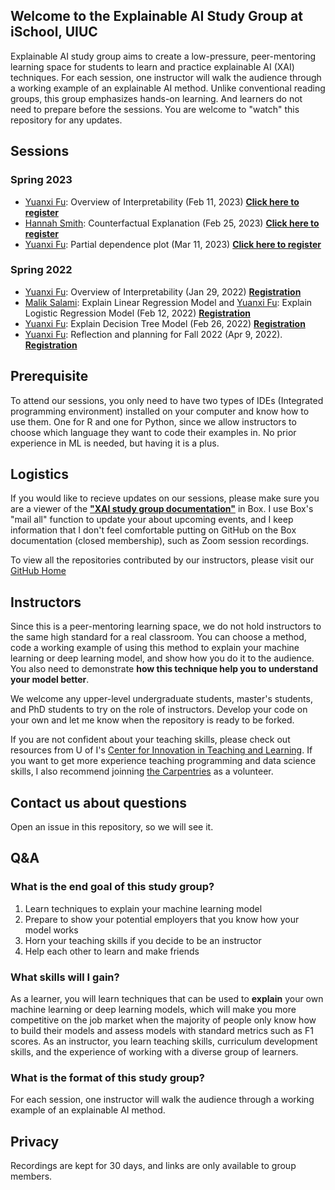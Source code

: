## Welcome to the Explainable AI Study Group at iSchool, UIUC

Explainable AI study group aims to create a low-pressure, peer-mentoring learning space for students to learn and practice explainable AI (XAI) techniques. For each session, one instructor will walk the audience through a working example of an explainable AI method. Unlike conventional reading groups, this group emphasizes hands-on learning. And learners do not need to prepare before the sessions. You are welcome to "watch" this repository for any updates.

## Sessions
### Spring 2023
- [Yuanxi Fu](https://ischool.illinois.edu/people/yuanxi-fu): Overview of Interpretability (Feb 11, 2023)  [**Click here to register**](https://illinois.zoom.us/meeting/register/tZYkdOiprzouH9T4bJueg9derOTGOywkW97K)
- [Hannah Smith](https://ischool.illinois.edu/people/hannah-smith): Counterfactual Explanation (Feb 25, 2023)  [**Click here to register**](https://illinois.zoom.us/meeting/register/tZYkdOiprzouH9T4bJueg9derOTGOywkW97K)
- [Yuanxi Fu](https://ischool.illinois.edu/people/yuanxi-fu): Partial dependence plot (Mar 11, 2023)  [**Click here to register**](https://illinois.zoom.us/meeting/register/tZ0ucu6sqzspHdX6ArEEAfoXzok8JZefUnKY)

### Spring 2022
- [Yuanxi Fu](https://ischool.illinois.edu/people/yuanxi-fu): Overview of Interpretability (Jan 29, 2022) [**Registration**](https://illinois.zoom.us/meeting/register/tZcvdO2orT0pEtcaJjnNYbVH8oamISt4gCVR)
- [Malik Salami](https://ischool.illinois.edu/people/malik-salami): Explain Linear Regression Model and [Yuanxi Fu](https://ischool.illinois.edu/people/yuanxi-fu): Explain Logistic Regression Model (Feb 12, 2022) [**Registration**](https://illinois.zoom.us/meeting/register/tZ0oceirrzkjE9Bih4Cye6H1KvWVhbNUFIZk)
- [Yuanxi Fu](https://ischool.illinois.edu/people/yuanxi-fu): Explain Decision Tree Model (Feb 26, 2022) [**Registration**](https://illinois.zoom.us/meeting/register/tZMkdO-rpjIoGtP6ju6PSOp7DRLmgQbtkxST)
- [Yuanxi Fu](https://ischool.illinois.edu/people/yuanxi-fu): Reflection and planning for Fall 2022 (Apr 9, 2022). [**Registration**](https://illinois.zoom.us/meeting/register/tZEudO6oqDwvGtWk8jSFHTFmJgxGsscO5oks)

## Prerequisite  
To attend our sessions, you only need to have two types of IDEs (Integrated programming environment) installed on your computer and know how to use them. One for R and one for Python, since we allow instructors to choose which language they want to code their examples in. No prior experience in ML is needed, but having it is a plus.

## Logistics  
If you would like to recieve updates on our sessions, please make sure you are a viewer of the [**"XAI study group documentation"**](https://uofi.app.box.com/notes/870777775192) in Box. I use Box's "mail all" function to update your about upcoming events, and I keep information that I don't feel comfortable putting on GitHub on the Box documentation (closed membership), such as Zoom session recordings.

To view all the repositories contributed by our instructors, please visit our [GitHub Home](https://github.com/XAIStudyGroup)

## Instructors  
Since this is a peer-mentoring learning space, we do not hold instructors to the same high standard for a real classroom. You can choose a method, code a working example of using this method to explain your machine learning or deep learning model, and show how you do it to the audience. You also need to demonstrate **how this technique help you to understand your model better**. 

We welcome any upper-level undergraduate students, master's students, and PhD students to try on the role of instructors. Develop your code on your own and let me know when the repository is ready to be forked.

If you are not confident about your teaching skills, please check out resources from U of I's [Center for Innovation in Teaching and Learning](https://citl.illinois.edu/). If you want to get more experience teaching programming and data science skills, I also recommend joinning [the Carpentries](https://carpentries.org/) as a volunteer. 

## Contact us about questions  
Open an issue in this repository, so we will see it. 

## Q&A
### What is the end goal of this study group? 
1. Learn techniques to explain your machine learning model
2. Prepare to show your potential employers that you know how your model works 
3. Horn your teaching skills if you decide to be an instructor
4. Help each other to learn and make friends

### What skills will I gain?  
As a learner, you will learn techniques that can be used to **explain** your own machine learning or deep learning models, which will make you more competitive on the job market when the majority of people only know how to build their models and assess models with standard metrics such as F1 scores. As an instructor, you learn teaching skills, curriculum development skills, and the experience of working with a diverse group of learners. 

### What is the format of this study group?
For each session, one instructor will walk the audience through a working example of an explainable AI method.

## Privacy
Recordings are kept for 30 days, and links are only available to group members. 
